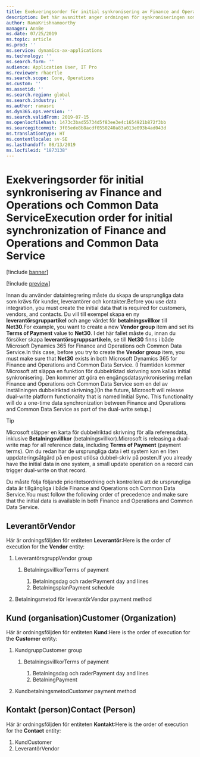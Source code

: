 ```yaml
---
title: Exekveringsorder för initial synkronisering av Finance and Operations och Common Data Service
description: Det här avsnittet anger ordningen för synkroniseringen som du måste följa för att skapa de ursprungliga data.
author: RamaKrishnamoorthy
manager: AnnBe
ms.date: 07/25/2019
ms.topic: article
ms.prod: ''
ms.service: dynamics-ax-applications
ms.technology: ''
ms.search.form: ''
audience: Application User, IT Pro
ms.reviewer: rhaertle
ms.search.scope: Core, Operations
ms.custom: ''
ms.assetid: ''
ms.search.region: global
ms.search.industry: ''
ms.author: ramasri
ms.dyn365.ops.version: ''
ms.search.validFrom: 2019-07-15
ms.openlocfilehash: 1473c3bad55734d5f83ee3e4c1654921b872f3bb
ms.sourcegitcommit: 3f05ede8b8acdf0550240a83a013e093b4ad043d
ms.translationtype: HT
ms.contentlocale: sv-SE
ms.lasthandoff: 08/13/2019
ms.locfileid: "1873138"
---
```

# <a name="execution-order-for-initial-synchronization-of-finance-and-operations-and-common-data-service"></a><span data-ttu-id="a030e-103">Exekveringsorder för initial synkronisering av Finance and Operations och Common Data Service</span><span class="sxs-lookup"><span data-stu-id="a030e-103">Execution order for initial synchronization of Finance and Operations and Common Data Service</span></span>

[!include [banner](../includes/banner.md)]

[!include [preview](../includes/preview-banner.md)]

<span data-ttu-id="a030e-104">Innan du använder dataintegrering måste du skapa de ursprungliga data som krävs för kunder, leverantörer och kontakter.</span><span class="sxs-lookup"><span data-stu-id="a030e-104">Before you use data integration, you must create the initial data that is required for customers, vendors, and contacts.</span></span> <span data-ttu-id="a030e-105">Du vill till exempel skapa en ny **leverantörsgruppartikel** och ange värdet för **betalningsvillkor** till **Net30.**</span><span class="sxs-lookup"><span data-stu-id="a030e-105">For example, you want to create a new **Vendor group** item and set its **Terms of Payment** value to **Net30**.</span></span> <span data-ttu-id="a030e-106">I det här fallet måste du, innan du försöker skapa **leverantörsgruppsartikeln**, se till **Net30** finns i både Microsoft Dynamics 365 for Finance and Operations och Common Data Service.</span><span class="sxs-lookup"><span data-stu-id="a030e-106">In this case, before you try to create the **Vendor group** item, you must make sure that **Net30** exists in both Microsoft Dynamics 365 for Finance and Operations and Common Data Service.</span></span> <span data-ttu-id="a030e-107">(I framtiden kommer Microsoft att släppa en funktion för dubbelriktad skrivning som kallas initial synkronisering. Den kommer att göra en engångsdatasynkronisering mellan Finance and Operations och Common Data Service som en del av inställningen dubbelriktad skrivning.)</span><span class="sxs-lookup"><span data-stu-id="a030e-107">(In the future, Microsoft will release dual-write platform functionality that is named Initial Sync. This functionality will do a one-time data synchronization between Finance and Operations and Common Data Service as part of the dual-write setup.)</span></span>

> [!TIP]
> <span data-ttu-id="a030e-108">Microsoft släpper en karta för dubbelriktad skrivning för alla referensdata, inklusive **Betalningsvillkor** (betalningsvillkor).</span><span class="sxs-lookup"><span data-stu-id="a030e-108">Microsoft is releasing a dual-write map for all reference data, including **Terms of Payment** (payment terms).</span></span> <span data-ttu-id="a030e-109">Om du redan har de ursprungliga data i ett system kan en liten uppdateringsåtgärd på en post utlösa dubbel-skriv på posten.</span><span class="sxs-lookup"><span data-stu-id="a030e-109">If you already have the initial data in one system, a small update operation on a record can trigger dual-write on that record.</span></span>

<span data-ttu-id="a030e-110">Du måste följa följande prioritetsordning och kontrollera att de ursprungliga data är tillgängliga i både Finance and Operations och Common Data Service.</span><span class="sxs-lookup"><span data-stu-id="a030e-110">You must follow the following order of precedence and make sure that the initial data is available in both Finance and Operations and Common Data Service.</span></span>

## <a name="vendor"></a><span data-ttu-id="a030e-111">Leverantör</span><span class="sxs-lookup"><span data-stu-id="a030e-111">Vendor</span></span>

<span data-ttu-id="a030e-112">Här är ordningsföljden för entiteten **Leverantör**:</span><span class="sxs-lookup"><span data-stu-id="a030e-112">Here is the order of execution for the **Vendor** entity:</span></span>

1. <span data-ttu-id="a030e-113">Leverantörsgrupp</span><span class="sxs-lookup"><span data-stu-id="a030e-113">Vendor group</span></span>

    1. <span data-ttu-id="a030e-114">Betalningsvillkor</span><span class="sxs-lookup"><span data-stu-id="a030e-114">Terms of payment</span></span>

        1. <span data-ttu-id="a030e-115">Betalningsdag och rader</span><span class="sxs-lookup"><span data-stu-id="a030e-115">Payment day and lines</span></span>
        2. <span data-ttu-id="a030e-116">Betalningsplan</span><span class="sxs-lookup"><span data-stu-id="a030e-116">Payment schedule</span></span>

2. <span data-ttu-id="a030e-117">Betalningsmetod för leverantör</span><span class="sxs-lookup"><span data-stu-id="a030e-117">Vendor payment method</span></span>

## <a name="customer-organization"></a><span data-ttu-id="a030e-118">Kund (organisation)</span><span class="sxs-lookup"><span data-stu-id="a030e-118">Customer (Organization)</span></span>

<span data-ttu-id="a030e-119">Här är ordningsföljden för entiteten **Kund**:</span><span class="sxs-lookup"><span data-stu-id="a030e-119">Here is the order of execution for the **Customer** entity:</span></span>

1. <span data-ttu-id="a030e-120">Kundgrupp</span><span class="sxs-lookup"><span data-stu-id="a030e-120">Customer group</span></span>

    1. <span data-ttu-id="a030e-121">Betalningsvillkor</span><span class="sxs-lookup"><span data-stu-id="a030e-121">Terms of payment</span></span>

        1. <span data-ttu-id="a030e-122">Betalningsdag och rader</span><span class="sxs-lookup"><span data-stu-id="a030e-122">Payment day and lines</span></span>
        2. <span data-ttu-id="a030e-123">Betalning</span><span class="sxs-lookup"><span data-stu-id="a030e-123">Payment</span></span> 

2. <span data-ttu-id="a030e-124">Kundbetalningsmetod</span><span class="sxs-lookup"><span data-stu-id="a030e-124">Customer payment method</span></span>

## <a name="contact-person"></a><span data-ttu-id="a030e-125">Kontakt (person)</span><span class="sxs-lookup"><span data-stu-id="a030e-125">Contact (Person)</span></span>

<span data-ttu-id="a030e-126">Här är ordningsföljden för entiteten **Kontakt**:</span><span class="sxs-lookup"><span data-stu-id="a030e-126">Here is the order of execution for the **Contact** entity:</span></span>

1. <span data-ttu-id="a030e-127">Kund</span><span class="sxs-lookup"><span data-stu-id="a030e-127">Customer</span></span>
2. <span data-ttu-id="a030e-128">Leverantör</span><span class="sxs-lookup"><span data-stu-id="a030e-128">Vendor</span></span>
